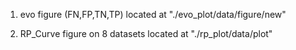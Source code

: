 1. evo figure (FN,FP,TN,TP) located at "./evo_plot/data/figure/new"

2. RP_Curve figure on 8 datasets located at "./rp_plot/data/plot"